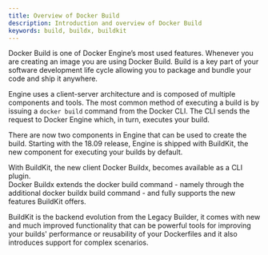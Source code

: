 ```yaml
---
title: Overview of Docker Build
description: Introduction and overview of Docker Build
keywords: build, buildx, buildkit
---
```


Docker Build is one of Docker Engine’s most used features. Whenever you are creating an image you are using Docker Build. Build is a key part of your software development life cycle allowing you to package and bundle your code and ship it anywhere.

Engine uses a client-server architecture and is composed of multiple components and tools. The most common method of executing a build is by issuing a `docker build` command from the Docker CLI. The CLI sends the request to Docker Engine which, in turn, executes your build.

There are now two components in Engine that can be used to create the build. Starting with the 18.09 release, Engine is shipped with BuildKit, the new component for executing your builds by default.

With BuildKit, the new client Docker Buildx, becomes available as a CLI plugin. 
<br/>Docker Buildx extends the docker build command - namely through the additional docker buildx build command - and fully supports the new features BuildKit offers.

BuildKit is the backend evolution from the Legacy Builder, it comes with new and much improved functionality that can be powerful tools for improving your builds' performance or reusability of your Dockerfiles and it also introduces support for complex scenarios.
